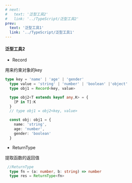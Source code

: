 ```yaml
---
# next:
#   text: '泛型工具2'
#   link: '../TypeScript/泛型工具2'
prev:
  text: '泛型工具1'
  link: '../TypeScript/泛型工具1'
---
```

#### 泛型工具2

- Record

用来约束对象的key

```ts
type key = 'name' | 'age' | 'gender'
  type value = 'string' | 'number' | 'boolean' |'object'
  type obj1 = Record<key, value>

  type obj2<T extends keyof any,K> = {
    [P in T]:K
  } 
  // type obj1 = obj2<key, value>

  const obj: obj1 = {
    name: 'string',
    age: 'number',
    gender: 'boolean'
  }
```

- ReturnType

提取函数的返回值

```ts
 //ReturnType
  type fn = (a: number, b: string) => number
  type res = ReturnType<fn>
```

